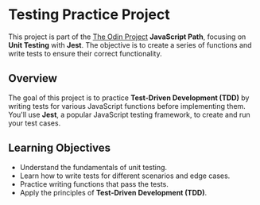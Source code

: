 # Testing Practice Project

This project is part of the [The Odin Project](https://www.theodinproject.com/) **JavaScript Path**, focusing on **Unit Testing** with **Jest**. The objective is to create a series of functions and write tests to ensure their correct functionality.

## Overview

The goal of this project is to practice **Test-Driven Development (TDD)** by writing tests for various JavaScript functions before implementing them. You'll use **Jest**, a popular JavaScript testing framework, to create and run your test cases.

## Learning Objectives

- Understand the fundamentals of unit testing.
- Learn how to write tests for different scenarios and edge cases.
- Practice writing functions that pass the tests.
- Apply the principles of **Test-Driven Development (TDD)**.